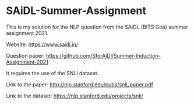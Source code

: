# SAiDL-Summer-Assignment
This is my solution for the NLP question from the SAiDL (BITS Goa) summer assignment 2021.

Website: https://www.saidl.in/

Question paper: https://github.com/SforAiDl/Summer-Induction-Assignment-2021

It requires the use of the SNLI dataset.

Link to the paper: http://nlp.stanford.edu/pubs/snli_paper.pdf

Link to the dataset: https://nlp.stanford.edu/projects/snli/
